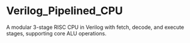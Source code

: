 # Verilog_Pipelined_CPU
A modular 3-stage RISC CPU in Verilog with fetch, decode, and execute stages, supporting core ALU operations.
